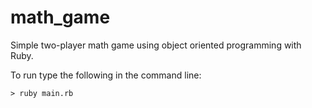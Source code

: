 # math_game
Simple two-player math game using object oriented programming with Ruby. 

To run type the following in the command line:
  ```console
  > ruby main.rb
  ```